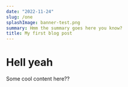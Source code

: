 ```yaml
---
date: "2022-11-24"
slug: /one
splashImage: banner-test.png
summary: Hmm the summary goes here you know?
title: My first blog post
---
```


# Hell yeah

Some cool content here??
